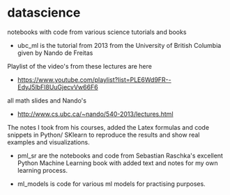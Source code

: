 # datascience
notebooks with code from various science tutorials and books

- ubc_ml is the tutorial from 2013 from the University of British Columbia given by Nando de Freitas

Playlist of the video's from these lectures are here
- https://www.youtube.com/playlist?list=PLE6Wd9FR--EdyJ5lbFl8UuGjecvVw66F6

all math slides and Nando's 
- http://www.cs.ubc.ca/~nando/540-2013/lectures.html

The notes I took from his courses, added the Latex formulas and code snippets in Python/ SKlearn to reproduce the results and show real examples and visualizations.

- pml_sr are the notebooks and code from Sebastian Raschka's excellent Python Machine Learning book with added text and notes for my own learning process. 

- ml_models is code for various ml models for practising purposes.



